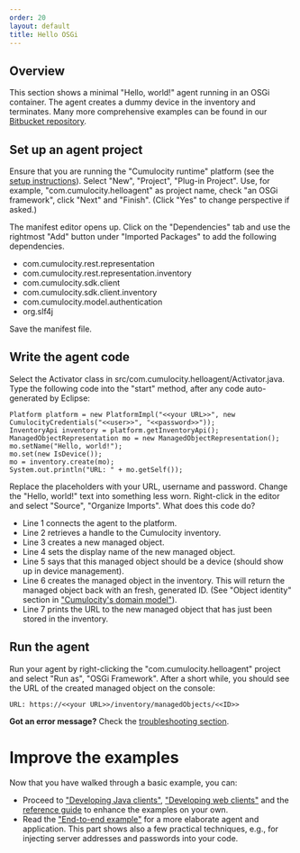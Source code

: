 ```yaml
---
order: 20
layout: default
title: Hello OSGi
---
```

## Overview

This section shows a minimal "Hello, world!" agent running in an OSGi container. The agent creates a dummy device in the inventory and terminates. Many more comprehensive examples can be found in our [Bitbucket repository](https://bitbucket.org/m2m/cumulocity-examples).

## Set up an agent project

Ensure that you are running the "Cumulocity runtime" platform (see the [setup instructions](/guides/java/installing-the-sdk)). Select "New", "Project", "Plug-in Project". Use, for example, "com.cumulocity.helloagent" as project name, check "an OSGi framework", click "Next" and "Finish". (Click "Yes" to change perspective if asked.)

The manifest editor opens up. Click on the "Dependencies" tab and use the rightmost "Add" button under "Imported Packages" to add the following dependencies.

-   com.cumulocity.rest.representation
-   com.cumulocity.rest.representation.inventory
-   com.cumulocity.sdk.client
-   com.cumulocity.sdk.client.inventory
-   com.cumulocity.model.authentication
-   org.slf4j

Save the manifest file.

## Write the agent code

Select the Activator class in src/com.cumulocity.helloagent/Activator.java. Type the following code into the "start" method, after any code auto-generated by Eclipse:

	Platform platform = new PlatformImpl("<<your URL>>", new CumulocityCredentials("<<user>>", "<<password>>"));
	InventoryApi inventory = platform.getInventoryApi();
	ManagedObjectRepresentation mo = new ManagedObjectRepresentation();
	mo.setName("Hello, world!");
	mo.set(new IsDevice());
	mo = inventory.create(mo);
	System.out.println("URL: " + mo.getSelf());

Replace the placeholders with your URL, username and password. Change the "Hello, world!" text into something less worn. Right-click in the editor and select "Source", "Organize Imports". What does this code do?

-   Line 1 connects the agent to the platform.
-   Line 2 retrieves a handle to the Cumulocity inventory.
-   Line 3 creates a new managed object.
-   Line 4 sets the display name of the new managed object.
-   Line 5 says that this managed object should be a device (should show up in device management).
-   Line 6 creates the managed object in the inventory. This will return the managed object back with an fresh, generated ID. (See "Object identity" section in ["Cumulocity's domain model"](/guides/concepts-guide/domain-model)).
-   Line 7 prints the URL to the new managed object that has just been stored in the inventory.

## Run the agent

Run your agent by right-clicking the "com.cumulocity.helloagent" project and select "Run as", "OSGi Framework". After a short while, you should see the URL of the created managed object on the console:

	URL: https://<<your URL>>/inventory/managedObjects/<<ID>>

**Got an error message?** Check the [troubleshooting section](/guides/developers-guide/troubleshooting-the-sdk).


# Improve the examples

Now that you have walked through a basic example, you can:

-   Proceed to ["Developing Java clients"](guides/developers-guide/developing-java-clients), ["Developing web clients"](guides/developers-guide/developing-web-clients) and the [reference guide](guides/reference-guide) to enhance the examples on your own.
-   Read the ["End-to-end example"](guides/developers-guide/an-end-to-end-example) for a more elaborate agent and application. This part shows also a few practical techniques, e.g., for injecting server addresses and passwords into your code.

